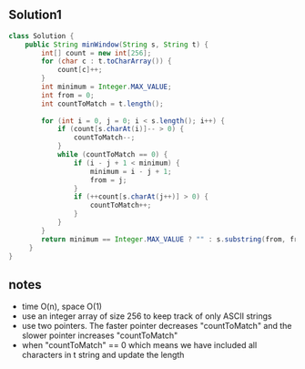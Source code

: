 ## Solution1

``` java
class Solution {
    public String minWindow(String s, String t) {
        int[] count = new int[256];
        for (char c : t.toCharArray()) {
            count[c]++;
        }
        int minimum = Integer.MAX_VALUE;
        int from = 0;
        int countToMatch = t.length();
        
        for (int i = 0, j = 0; i < s.length(); i++) {
            if (count[s.charAt(i)]-- > 0) {
                countToMatch--;
            }
            while (countToMatch == 0) {
                if (i - j + 1 < minimum) {
                    minimum = i - j + 1;
                    from = j;
                }
                if (++count[s.charAt(j++)] > 0) {
                    countToMatch++;
                }
            }
        }
        return minimum == Integer.MAX_VALUE ? "" : s.substring(from, from + minimum); 
     }
}

```

## notes
* time O(n), space O(1)
* use an integer array of size 256 to keep track of only ASCII strings
* use two pointers. The faster pointer decreases "countToMatch" and the slower pointer increases "countToMatch"
* when "countToMatch" == 0 which means we have included all characters in t string and update the length
